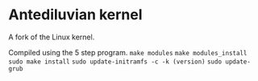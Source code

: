 Antediluvian kernel
====================

A fork of the Linux kernel. 

Compiled using the 5 step program.
``make modules``
``make modules_install``
``sudo make install``
``sudo update-initramfs -c -k (version)``
``sudo update-grub``
